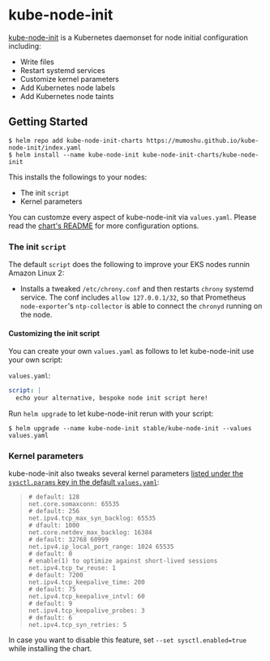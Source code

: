 # kube-node-init

[kube-node-init](https://github.com/mumoshu/kube-node-init) is a Kubernetes daemonset for node initial configuration including:

- Write files
- Restart systemd services
- Customize kernel parameters
- Add Kubernetes node labels
- Add Kubernetes node taints

## Getting Started

```console
$ helm repo add kube-node-init-charts https://mumoshu.github.io/kube-node-init/index.yaml
$ helm install --name kube-node-init kube-node-init-charts/kube-node-init
```

This installs the followings to your nodes:

- The init `script`
- Kernel parameters

You can customze every aspect of kube-node-init via `values.yaml`. Please read the [chart's README](https://github.com/mumoshu/kube-node-init/tree/master/charts/kube-node-init#configuration) for more configuration options.

### The init `script`

The default `script` does the following to improve your EKS nodes runnin Amazon Linux 2:

- Installs a tweaked `/etc/chrony.conf` and then restarts `chrony` systemd service.
   The conf includes `allow 127.0.0.1/32`, so that Prometheus `node-exporter`'s `ntp-collector` is able to connect the `chronyd` running on the node.

#### Customizing the init script

You can create your own `values.yaml` as follows to let kube-node-init use your own script:

`values.yaml`:

```yaml
script: |
  echo your alternative, bespoke node init script here!
```

Run `helm upgrade` to let kube-node-init rerun with your script:

```console
$ helm upgrade --name kube-node-init stable/kube-node-init --values values.yaml
```

### Kernel parameters

kube-node-init also tweaks several kernel parameters [listed under the `sysctl.params` key in the default `values.yaml`](https://github.com/mumoshu/kube-node-init/blob/c4a465522118bc7537d2b90e0bddca057a67b04b/charts/kube-node-init/values.yaml#L26-L50):

> ```
> # default: 128
> net.core.somaxconn: 65535
> # default: 256
> net.ipv4.tcp_max_syn_backlog: 65535
> # dfault: 1000
> net.core.netdev_max_backlog: 16384
> # default: 32768 60999
> net.ipv4.ip_local_port_range: 1024 65535
> # default: 0
> # enable(1) to optimize against short-lived sessions
> net.ipv4.tcp_tw_reuse: 1
> # default: 7200
> net.ipv4.tcp_keepalive_time: 200
> # default: 75
> net.ipv4.tcp_keepalive_intvl: 60
> # default: 9
> net.ipv4.tcp_keepalive_probes: 3
> # default: 6
> net.ipv4.tcp_syn_retries: 5
> ```

In case you want to disable this feature, set `--set sysctl.enabled=true` while installing the chart.
